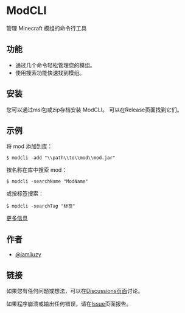 # ModCLI

管理 Minecraft 模组的命令行工具



## 功能

- 通过几个命令轻松管理您的模组。
- 使用搜索功能快速找到模组。


## 安装

您可以通过msi包或zip存档安装 ModCLI。
可以在Release页面找到它们。


    
## 示例

将 mod 添加到库：
```
$ modcli -add "\\path\\to\\mod\\mod.jar"
```
按名称在库中搜索 mod：
```
$ modcli -searchName "ModName"
```
或按标签搜索：
```
$ modcli -searchTag "标签"
```
[更多信息](https://github.com/iamliuzy/ModCLI/wiki)


## 作者

- [@iamliuzy](https://www.github.com/iamliuzy)


## 链接

如果您有任何问题或想法，可以在[Discussions页面](https://github.com/iamliuzy/ModCLI/discussions)讨论。

如果程序崩溃或输出任何错误，请在[Issue](https://github.com/iamliuzy/ModCLI/issues)页面报告。
